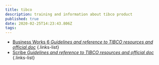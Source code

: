 ```yaml
---
title: tibco
description: training and information about tibco product
published: true
date: 2020-02-25T14:23:43.806Z
tags: 
---
```


- [Business Works 6 *Guidelines and reference to TIBCO resources and official doc*](/home/training/tableOfContents)
{.links-list}
- [Scribe *Guidelines and reference to TIBCO resources and official doc*](/training/tibco/scribe)
{.links-list}